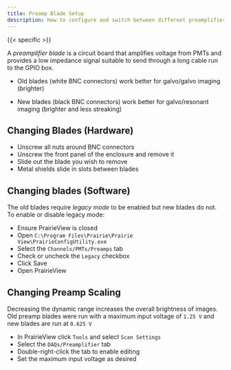 ```yaml
---
title: Preamp Blade Setup
description: How to configure and switch between different preamplifier blades
---
```


{{< specific >}}

A _preamplifier blade_ is a circuit board that amplifies voltage from PMTs and provides a low impedance signal suitable to send through a long cable run to the GPIO box.

* Old blades (white BNC connectors) work better for galvo/galvo imaging (brighter)

* New blades (black BNC connectors) work better for galvo/resonant imaging (brighter and less streaking)

## Changing Blades (Hardware)

* Unscrew all nuts around BNC connectors
* Unscrew the front panel of the enclosure and remove it
* Slide out the blade you wish to remove
* Metal shields slide in slots between blades

## Changing blades (Software)

The old blades require _legacy mode_ to be enabled but new blades do not. To enable or disable legacy mode:

* Ensure PrairieView is closed
* Open `C:\Program Files\Prairie\Prairie View\PrairieConfigUtility.exe`
* Select the `Channels/PMTs/Preamps` tab
* Check or uncheck the `Legacy` checkbox
* Click Save
* Open PrairieView

## Changing Preamp Scaling

Decreasing the dynamic range increases the overall brightness of images. 
Old preamp blades were run with a maximum input voltage of `1.25 V` and new blades are run at `0.625 V`

* In PrairieView click `Tools` and select `Scan Settings`
* Select the `DAQs/Preamplifier` tab
* Double-right-click the tab to enable editing
* Set the maximum input voltage as desired
